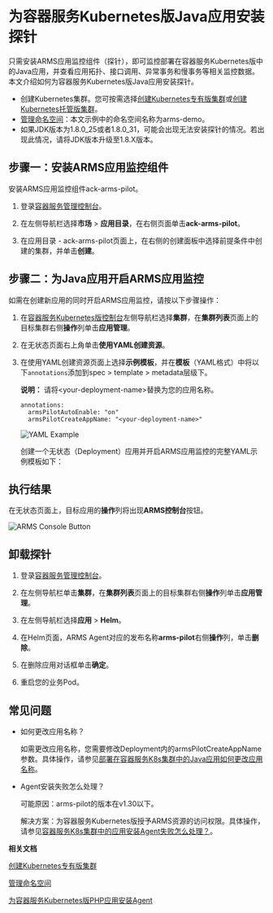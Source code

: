 # 为容器服务Kubernetes版Java应用安装探针

只需安装ARMS应用监控组件（探针），即可监控部署在容器服务Kubernetes版中的Java应用，并查看应用拓扑、接口调用、异常事务和慢事务等相关监控数据。本文介绍如何为容器服务Kubernetes版Java应用安装探针。

-   创建Kubernetes集群。您可按需选择[创建Kubernetes专有版集群](/intl.zh-CN/Kubernetes集群用户指南/集群/创建集群/创建Kubernetes专有版集群.md)或[创建Kubernetes托管版集群](/intl.zh-CN/Kubernetes集群用户指南/集群/创建集群/创建Kubernetes托管版集群.md)。
-   [管理命名空间](/intl.zh-CN/Kubernetes集群用户指南/命名空间与配额/管理命名空间.md)：本文示例中的命名空间名称为arms-demo。
-   如果JDK版本为1.8.0\_25或者1.8.0\_31，可能会出现无法安装探针的情况。若出现此情况，请将JDK版本升级至1.8.X版本。

## 步骤一：安装ARMS应用监控组件

安装ARMS应用监控组件ack-arms-pilot。

1.  登录[容器服务管理控制台](https://cs.console.aliyun.com)。

2.  在左侧导航栏选择**市场** \> **应用目录**，在右侧页面单击**ack-arms-pilot**。

3.  在应用目录 - ack-arms-pilot页面上，在右侧的创建面板中选择前提条件中创建的集群，并单击**创建**。


## 步骤二：为Java应用开启ARMS应用监控

如需在创建新应用的同时开启ARMS应用监控，请按以下步骤操作：

1.  在[容器服务Kubernetes版控制台](https://cs.console.aliyun.com/#/k8s/overview)左侧导航栏选择**集群**，在**集群列表**页面上的目标集群右侧**操作**列单击**应用管理**。

2.  在无状态页面右上角单击**使用YAML创建资源**。

3.  在使用YAML创建资源页面上选择**示例模板**，并在**模板**（YAML格式）中将以下`annotations`添加到spec \> template \> metadata层级下。

    **说明：** 请将<your-deployment-name\>替换为您的应用名称。

    ```
    annotations:
      armsPilotAutoEnable: "on"
      armsPilotCreateAppName: "<your-deployment-name>"                                
    ```

    ![YAML Example](https://static-aliyun-doc.oss-accelerate.aliyuncs.com/assets/img/zh-CN/0446760061/p53707.png)

    创建一个无状态（Deployment）应用并开启ARMS应用监控的完整YAML示例模板如下：


## 执行结果

在无状态页面上，目标应用的**操作**列将出现**ARMS控制台**按钮。

![ARMS Console Button](https://static-aliyun-doc.oss-accelerate.aliyuncs.com/assets/img/zh-CN/6606163161/p53712.png)

## 卸载探针

1.  登录[容器服务管理控制台](https://cs.console.aliyun.com)。

2.  在左侧导航栏单击**集群**，在**集群列表**页面上的目标集群右侧**操作**列单击**应用管理**。

3.  在左侧导航栏选择**应用** \> **Helm**。

4.  在Helm页面，ARMS Agent对应的发布名称**arms-pilot**右侧**操作**列，单击**删除**。

5.  在删除应用对话框单击**确定**。

6.  重启您的业务Pod。


## 常见问题

-   如何更改应用名称？

    如需更改应用名称，您需要修改Deployment内的armsPilotCreateAppName参数。具体操作，请参见[部署在容器服务K8s集群中的Java应用如何更改应用名称](/intl.zh-CN/应用监控/应用监控常见问题.md)。

-   Agent安装失败怎么处理？

    可能原因：arms-pilot的版本在v1.30以下。

    解决方案：为容器服务Kubernetes版授予ARMS资源的访问权限。具体操作，请参见[容器服务K8s集群中的应用安装Agent失败怎么处理？](/intl.zh-CN/应用监控/应用监控常见问题.md)。


**相关文档**  


[创建Kubernetes专有版集群](/intl.zh-CN/Kubernetes集群用户指南/集群/创建集群/创建Kubernetes专有版集群.md)

[管理命名空间](/intl.zh-CN/Kubernetes集群用户指南/命名空间与配额/管理命名空间.md)

[为容器服务Kubernetes版PHP应用安装Agent](/intl.zh-CN/应用监控/接入应用监控/开始监控PHP应用/为容器服务Kubernetes版PHP应用安装Agent.md)

